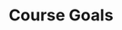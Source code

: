 ---
title: Course Goals
nav_order: 2
parent: Home
is_anchor_child: true
anchor_url: course-goals
---
